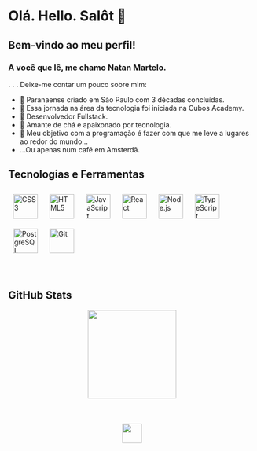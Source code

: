 
# Olá. Hello. Salôt 👋
## Bem-vindo ao meu perfil!
### A você que lê, me chamo Natan Martelo. 
.
.
.
Deixe-me contar um pouco sobre mim:

- 💬 Paranaense criado em São Paulo com 3 décadas concluídas.
- 💬 Essa jornada na área da tecnologia foi iniciada na Cubos Academy.
- 💬 Desenvolvedor Fullstack.
- 🌱 Amante de chá e apaixonado por tecnologia.  
- 🔭 Meu objetivo com a programação é fazer com que me leve a lugares ao redor do mundo...
- ...Ou apenas num café em Amsterdã.


## Tecnologias e Ferramentas
<div align="left">
<a href="https://www.w3schools.com/css/" target="_blank"><img style="margin: 10px" src="https://profilinator.rishav.dev/skills-assets/css3-original-wordmark.svg" alt="CSS3" height="50" /></a>  
<a href="https://en.wikipedia.org/wiki/HTML5" target="_blank"><img style="margin: 10px" src="https://profilinator.rishav.dev/skills-assets/html5-original-wordmark.svg" alt="HTML5" height="50" /></a>  
<a href="https://www.javascript.com/" target="_blank"><img style="margin: 10px" src="https://profilinator.rishav.dev/skills-assets/javascript-original.svg" alt="JavaScript" height="50" /></a>  
<a href="https://reactjs.org/" target="_blank"><img style="margin: 10px" src="https://profilinator.rishav.dev/skills-assets/react-original-wordmark.svg" alt="React" height="50" /></a>  
<a href="https://nodejs.org/" target="_blank"><img style="margin: 10px" src="https://profilinator.rishav.dev/skills-assets/nodejs-original-wordmark.svg" alt="Node.js" height="50" /></a>  
<a href="https://www.typescriptlang.org/" target="_blank"><img style="margin: 10px" src="https://profilinator.rishav.dev/skills-assets/typescript-original.svg" alt="TypeScript" height="50" /></a>  
<a href="https://www.postgresql.org/" target="_blank"><img style="margin: 10px" src="https://profilinator.rishav.dev/skills-assets/postgresql-original-wordmark.svg" alt="PostgreSQL" height="50" /></a>  
<a href="https://github.com/" target="_blank"><img style="margin: 10px" src="https://profilinator.rishav.dev/skills-assets/git-scm-icon.svg" alt="Git" height="50" /></a>  
</div>
<br>
<br>


## GitHub Stats
<div align="center">
<img  height="180em" src="https://github-readme-stats.vercel.app/api?username=natanlm&show_icons=true&theme=tokyonight"/>
<br>
<br>

</div>
<br>
<br>
<div align="center">
<img src="https://raw.githubusercontent.com/innng/innng/master/assets/kyubey.gif" height="40" />
</div>
